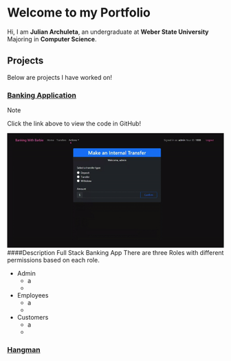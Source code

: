 # Welcome to my Portfolio
Hi, I am **Julian Archuleta**, an undergraduate at **Weber State University** Majoring in **Computer Science**.
## Projects
Below are projects I have worked on!
### [Banking Application](https://github.com/JulianArchuleta/Portfolio/tree/main/Banking-Application)

> [!NOTE]
> Click the link above to view the code in GitHub!

![Banking app gif demo](/gifs/banking-app.gif)
####Description
Full Stack Banking App
There are three Roles with different permissions based on each role.
- Admin
   - a
   - 
- Employees
   - a
   - 
- Customers
   - a
   - 

### [Hangman](https://github.com/JulianArchuleta/Portfolio/tree/main/Hangman)

